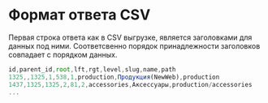 # Формат ответа CSV

Первая строка ответа как в CSV выгрузке, является заголовками для данных под ними. Соответсвенно порядок принадлежности заголовков совпадает с порядком данных.

```javascript
id,parent_id,root,lft,rgt,level,slug,name,path
1325,,1325,1,538,1,production,Продукция(NewWeb),production
1437,1325,1325,2,81,2,accessories,Аксессуары,production/accessories
...
```

